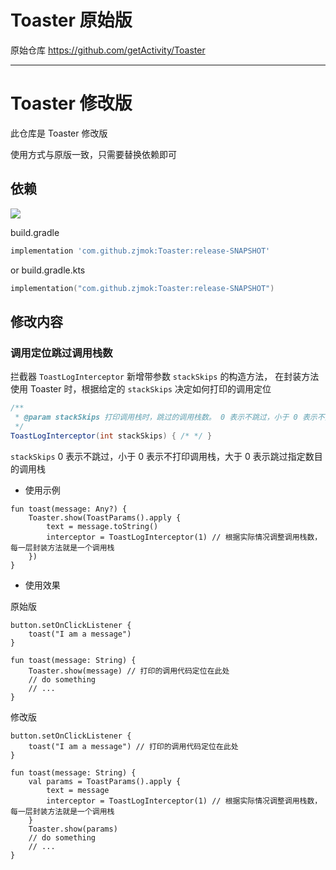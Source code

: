 
# Toaster 原始版

原始仓库 <https://github.com/getActivity/Toaster>

---

# Toaster 修改版

此仓库是 Toaster 修改版

使用方式与原版一致，只需要替换依赖即可

## 依赖

[![](https://jitpack.io/v/zjmok/Toaster.svg)](https://jitpack.io/#zjmok/Toaster)

build.gradle

```groovy
implementation 'com.github.zjmok:Toaster:release-SNAPSHOT'
```

or build.gradle.kts

```kotlin
implementation("com.github.zjmok:Toaster:release-SNAPSHOT")
```

## 修改内容

### 调用定位跳过调用栈数

拦截器 `ToastLogInterceptor` 新增带参数 `stackSkips` 的构造方法， 
在封装方法使用 Toaster 时，根据给定的 `stackSkips` 决定如何打印的调用定位

```java
/**
 * @param stackSkips 打印调用栈时，跳过的调用栈数。 0 表示不跳过，小于 0 表示不打印调用栈，大于 0 表示跳过指定数目的调用栈
 */
ToastLogInterceptor(int stackSkips) { /* */ }
```

`stackSkips` 0 表示不跳过，小于 0 表示不打印调用栈，大于 0 表示跳过指定数目的调用栈

- 使用示例

```
fun toast(message: Any?) {
    Toaster.show(ToastParams().apply {
        text = message.toString()
        interceptor = ToastLogInterceptor(1) // 根据实际情况调整调用栈数，每一层封装方法就是一个调用栈
    })
}
```

- 使用效果

原始版

```
button.setOnClickListener {
    toast("I am a message")
}

fun toast(message: String) {
    Toaster.show(message) // 打印的调用代码定位在此处
    // do something
    // ...
}
```

修改版

```
button.setOnClickListener {
    toast("I am a message") // 打印的调用代码定位在此处
}

fun toast(message: String) {
    val params = ToastParams().apply {
        text = message
        interceptor = ToastLogInterceptor(1) // 根据实际情况调整调用栈数，每一层封装方法就是一个调用栈
    }
    Toaster.show(params)
    // do something
    // ...
}
```
